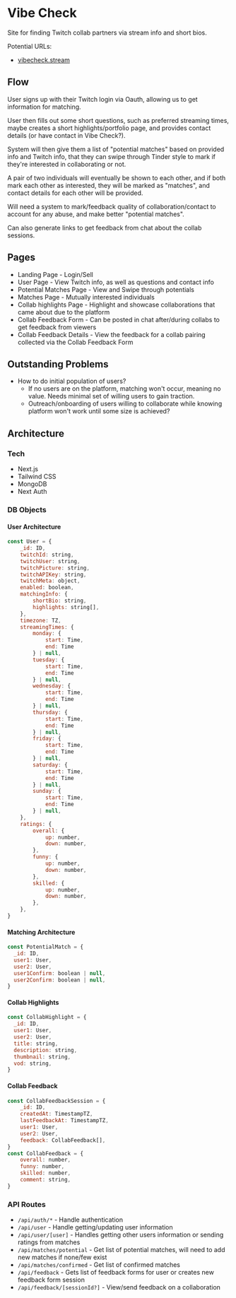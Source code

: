 # Vibe Check

Site for finding Twitch collab partners via stream info and short bios.

Potential URLs:

- [vibecheck.stream](https://vibecheck.stream)

## Flow

User signs up with their Twitch login via Oauth, allowing us to get information for matching.

User then fills out some short questions, such as preferred streaming times, maybe creates a short highlights/portfolio page, and provides contact details (or have contact in Vibe Check?).

System will then give them a list of "potential matches" based on provided info and Twitch info, that they can swipe through Tinder style to mark if they're interested in collaborating or not.

A pair of two individuals will eventually be shown to each other, and if both mark each other as interested, they will be marked as "matches", and contact details for each other will be provided.

Will need a system to mark/feedback quality of collaboration/contact to account for any abuse, and make better "potential matches".

Can also generate links to get feedback from chat about the collab sessions.

## Pages

- Landing Page - Login/Sell
- User Page - View Twitch info, as well as questions and contact info
- Potential Matches Page - View and Swipe through potentials
- Matches Page - Mutually interested individuals
- Collab highlights Page - Highlight and showcase collaborations that came about due to the platform
- Collab Feedback Form - Can be posted in chat after/during collabs to get feedback from viewers
- Collab Feedback Details - View the feedback for a collab pairing collected via the Collab Feedback Form

## Outstanding Problems

- How to do initial population of users?
  - If no users are on the platform, matching won't occur, meaning no value. Needs minimal set of willing users to gain traction.
  - Outreach/onboarding of users willing to collaborate while knowing platform won't work until some size is achieved?

## Architecture

### Tech

- Next.js
- Tailwind CSS
- MongoDB
- Next Auth

### DB Objects

#### User Architecture

```js
const User = {
    _id: ID,
    twitchId: string,
    twitchUser: string,
    twitchPicture: string,
    twitchAPIKey: string,
    twitchMeta: object,
    enabled: boolean,
    matchingInfo: {
        shortBio: string,
        highlights: string[],
    },
    timezone: TZ,
    streamingTimes: {
        monday: {
            start: Time,
            end: Time
        } | null,
        tuesday: {
            start: Time,
            end: Time
        } | null,
        wednesday: {
            start: Time,
            end: Time
        } | null,
        thursday: {
            start: Time,
            end: Time
        } | null,
        friday: {
            start: Time,
            end: Time
        } | null,
        saturday: {
            start: Time,
            end: Time
        } | null,
        sunday: {
            start: Time,
            end: Time
        } | null,
    },
    ratings: {
        overall: {
            up: number,
            down: number,
        },
        funny: {
            up: number,
            down: number,
        },
        skilled: {
            up: number,
            down: number,
        },
    },
}
```

#### Matching Architecture

```js
const PotentialMatch = {
  _id: ID,
  user1: User,
  user2: User,
  user1Confirm: boolean | null,
  user2Confirm: boolean | null,
}
```

#### Collab Highlights

```js
const CollabHighlight = {
  _id: ID,
  user1: User,
  user2: User,
  title: string,
  description: string,
  thumbnail: string,
  vod: string,
}
```

#### Collab Feedback

```js
const CollabFeedbackSession = {
    _id: ID,
    createdAt: TimestampTZ,
    lastFeedbackAt: TimestampTZ,
    user1: User,
    user2: User,
    feedback: CollabFeedback[],
}
const CollabFeedback = {
    overall: number,
    funny: number,
    skilled: number,
    comment: string,
}
```

### API Routes

- `/api/auth/*` - Handle authentication
- `/api/user` - Handle getting/updating user information
- `/api/user/[user]` - Handles getting other users information or sending ratings from matches
- `/api/matches/potential` - Get list of potential matches, will need to add new matches if none/few exist
- `/api/matches/confirmed` - Get list of confirmed matches
- `/api/feedback` - Gets list of feedback forms for user or creates new feedback form session
- `/api/feedback/[sessionId?]` - View/send feedback on a collaboration
